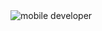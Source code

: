 <img src="https://i.pinimg.com/originals/d4/81/f3/d481f3c72e283309071f79e01b05c06d.gif" alt="mobile developer"/>
